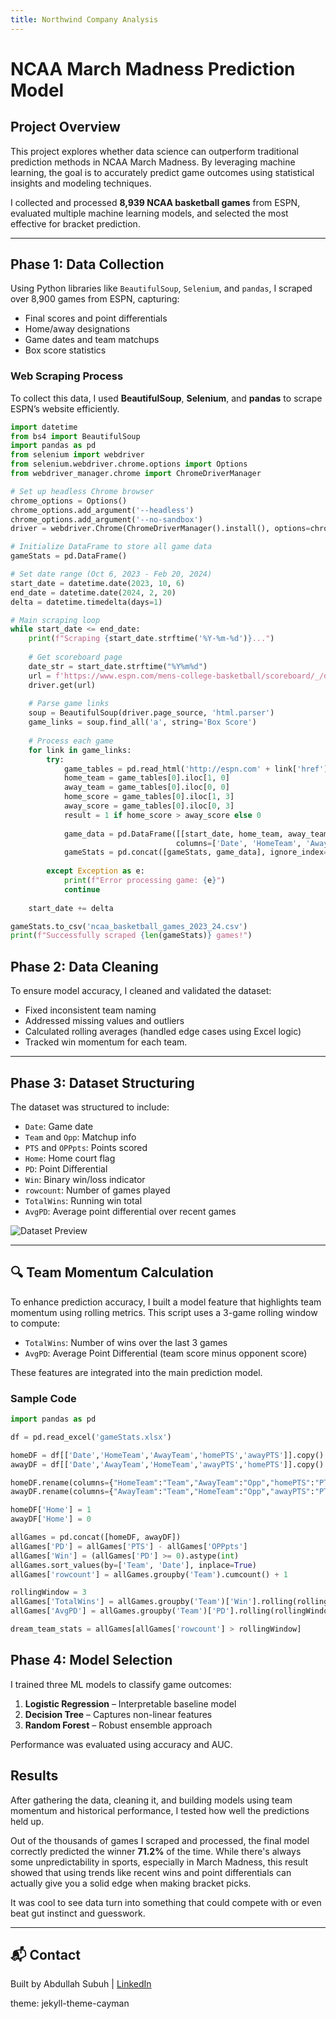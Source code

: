 ```yaml
---
title: Northwind Company Analysis
---
```

# NCAA March Madness Prediction Model

## Project Overview
This project explores whether data science can outperform traditional prediction methods in NCAA March Madness. By leveraging machine learning, the goal is to accurately predict game outcomes using statistical insights and modeling techniques.

I collected and processed **8,939 NCAA basketball games** from ESPN, evaluated multiple machine learning models, and selected the most effective for bracket prediction.

---

## Phase 1: Data Collection
Using Python libraries like `BeautifulSoup`, `Selenium`, and `pandas`, I scraped over 8,900 games from ESPN, capturing:
- Final scores and point differentials
- Home/away designations
- Game dates and team matchups
- Box score statistics 

### Web Scraping Process  

To collect this data, I used **BeautifulSoup**, **Selenium**, and **pandas** to scrape ESPN’s website efficiently.  

```python
import datetime
from bs4 import BeautifulSoup
import pandas as pd
from selenium import webdriver
from selenium.webdriver.chrome.options import Options
from webdriver_manager.chrome import ChromeDriverManager

# Set up headless Chrome browser
chrome_options = Options()
chrome_options.add_argument('--headless')
chrome_options.add_argument('--no-sandbox')
driver = webdriver.Chrome(ChromeDriverManager().install(), options=chrome_options)

# Initialize DataFrame to store all game data
gameStats = pd.DataFrame()

# Set date range (Oct 6, 2023 - Feb 20, 2024)
start_date = datetime.date(2023, 10, 6)
end_date = datetime.date(2024, 2, 20)
delta = datetime.timedelta(days=1)

# Main scraping loop
while start_date <= end_date:
    print(f"Scraping {start_date.strftime('%Y-%m-%d')}...")
    
    # Get scoreboard page
    date_str = start_date.strftime("%Y%m%d")
    url = f'https://www.espn.com/mens-college-basketball/scoreboard/_/date/{date_str}'
    driver.get(url)
    
    # Parse game links
    soup = BeautifulSoup(driver.page_source, 'html.parser')
    game_links = soup.find_all('a', string='Box Score')
    
    # Process each game
    for link in game_links:
        try:
            game_tables = pd.read_html('http://espn.com' + link['href'])
            home_team = game_tables[0].iloc[1, 0]
            away_team = game_tables[0].iloc[0, 0]
            home_score = game_tables[0].iloc[1, 3]
            away_score = game_tables[0].iloc[0, 3]
            result = 1 if home_score > away_score else 0
            
            game_data = pd.DataFrame([[start_date, home_team, away_team, home_score, away_score, result]],
                                     columns=['Date', 'HomeTeam', 'AwayTeam', 'HomeScore', 'AwayScore', 'Result'])
            gameStats = pd.concat([gameStats, game_data], ignore_index=True)
            
        except Exception as e:
            print(f"Error processing game: {e}")
            continue
    
    start_date += delta

gameStats.to_csv('ncaa_basketball_games_2023_24.csv')
print(f"Successfully scraped {len(gameStats)} games!")

```

##  Phase 2: Data Cleaning
To ensure model accuracy, I cleaned and validated the dataset:
- Fixed inconsistent team naming
- Addressed missing values and outliers
- Calculated rolling averages (handled edge cases using Excel logic)
- Tracked win momentum for each team.  

---

##  Phase 3: Dataset Structuring
The dataset was structured to include:
- `Date`: Game date
- `Team` and `Opp`: Matchup info
- `PTS` and `OPPpts`: Points scored
- `Home`: Home court flag
- `PD`: Point Differential
- `Win`: Binary win/loss indicator
- `rowcount`: Number of games played
- `TotalWins`: Running win total
- `AvgPD`: Average point differential over recent games

![Dataset Preview](https://github.com/user-attachments/assets/87d041ba-853f-4eda-a4ba-15f19eef7767)

---

## 🔍 Team Momentum Calculation
To enhance prediction accuracy, I built a model feature that highlights team momentum using rolling metrics. This script uses a 3-game rolling window to compute:

- `TotalWins`: Number of wins over the last 3 games
- `AvgPD`: Average Point Differential (team score minus opponent score)

These features are integrated into the main prediction model.

### Sample Code
```python
import pandas as pd

df = pd.read_excel('gameStats.xlsx')

homeDF = df[['Date','HomeTeam','AwayTeam','homePTS','awayPTS']].copy()
awayDF = df[['Date','AwayTeam','HomeTeam','awayPTS','homePTS']].copy()

homeDF.rename(columns={"HomeTeam":"Team","AwayTeam":"Opp","homePTS":"PTS","awayPTS":"OPPpts"}, inplace=True)
awayDF.rename(columns={"AwayTeam":"Team","HomeTeam":"Opp","awayPTS":"PTS","homePTS":"OPPpts"}, inplace=True)

homeDF['Home'] = 1
awayDF['Home'] = 0

allGames = pd.concat([homeDF, awayDF])
allGames['PD'] = allGames['PTS'] - allGames['OPPpts']
allGames['Win'] = (allGames['PD'] >= 0).astype(int)
allGames.sort_values(by=['Team', 'Date'], inplace=True)
allGames['rowcount'] = allGames.groupby('Team').cumcount() + 1

rollingWindow = 3
allGames['TotalWins'] = allGames.groupby('Team')['Win'].rolling(rollingWindow, closed='left').sum().reset_index(0, drop=True)
allGames['AvgPD'] = allGames.groupby('Team')['PD'].rolling(rollingWindow, closed='left').mean().reset_index(0, drop=True)

dream_team_stats = allGames[allGames['rowcount'] > rollingWindow]
``` 

##  Phase 4: Model Selection
I trained three ML models to classify game outcomes:
1. **Logistic Regression** – Interpretable baseline model
2. **Decision Tree** – Captures non-linear features
3. **Random Forest** – Robust ensemble approach

Performance was evaluated using accuracy and AUC.

##  Results
After gathering the data, cleaning it, and building models using team momentum and historical performance, I tested how well the predictions held up.

Out of the thousands of games I scraped and processed, the final model correctly predicted the winner **71.2%** of the time. While there's always some unpredictability in sports, especially in March Madness, this result showed that using trends like recent wins and point differentials can actually give you a solid edge when making bracket picks.

It was cool to see data turn into something that could compete with or even beat gut instinct and guesswork.

---


## 📬 Contact
Built by Abdullah Subuh | [LinkedIn](https://www.linkedin.com/in/abdullahsubuh)

theme: jekyll-theme-cayman



